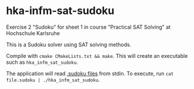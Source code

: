 # hka-infm-sat-sudoku
Exercise 2 "Sudoku" for sheet 1 in course "Practical SAT Solving" at Hochschule Karlsruhe

This is a Sudoku solver using SAT solving methods.

Compile with `cmake CMakeLists.txt && make`. This will create an executable such as `hka_infm_sat_sudoku`.

The application will read [.sudoku files](https://baldur.iti.kit.edu/sat/files/sudokus.zip) from stdin. To execute, run `cat file.sudoku | ./hka_infm_sat_sudoku`.